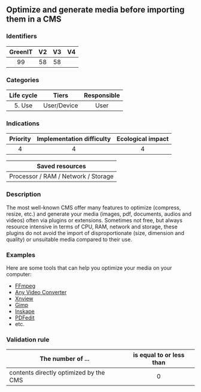 ## Optimize and generate media before importing them in a CMS

### Identifiers

| GreenIT | V2  | V3  |  V4  |
|:-------:|:---:|:---:|:----:|
|    99   | 58  | 58  |      |

### Categories

| Life cycle |    Tiers    | Responsible |
|:----------:|:-----------:|:-----------:|
|   5. Use   | User/Device |    User     |

### Indications

|      Priority      | Implementation difficulty | Ecological impact |
|:------------------:|:-------------------------:|:-----------------:|
|         4          |             4             |         4         |

|                      Saved resources                      |
|:---------------------------------------------------------:|
|            Processor / RAM / Network / Storage            |

### Description

The most well-known CMS offer many features to optimize (compress, resize, etc.) and generate your media (images, pdf, 
documents, audios and videos) often via plugins or extensions. Sometimes not free, but always resource intensive in terms
of CPU, RAM, network and storage, these plugins do not avoid the import of disproportionate (size, dimension and quality) 
or unsuitable media compared to their use.

### Examples

Here are some tools that can help you optimize your media on your computer:

- [FFmpeg](https://www.ffmpeg.org/)
- [Any Video Converter](https://www.any-video-converter.com/products/video-converter-free/)
- [Xnview](https://www.xnview.com/)
- [Gimp](https://www.gimp.org/)
- [Inskape](https://inkscape.org/en/)
- [PDFedit](https://sourceforge.net/projects/pdfedit/)
- etc.

### Validation rule

| The number of ...                                 | is equal to or less than |  
|---------------------------------------------------|:------------------------:|
| contents directly optimized by the CMS |             0            |
